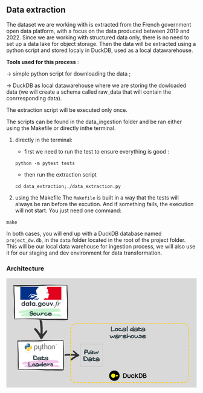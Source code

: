 ## Data extraction
The dataset we are working with is extracted from the French government open data platform, with a focus on the data produced between 2019 and 2022. Since we are working with structured data only, there is no need to set up a data lake for object storage. Then the data will be extracted using a python script and stored localy in DuckDB, used as a local datawarehouse.

**Tools used for this process** : 

&rarr; simple python script for downloading the data ;

&rarr; DuckDB as local datawarehouse where we are storing the dowloaded data (we will create a schema called raw_data that will contain the conrresponding data).

The extraction script will be executed only once.

The scripts can be found in the data_ingestion folder and be ran either using the Makefile or directly inthe terminal.
1. directly in the terminal:
    * first we need to run the test to ensure everything is good :
    ```
    python -m pytest tests
    ```

    * then run the extraction script
    ```
    cd data_extraction;./data_extraction.py
    ```

2. using the Makefile
The ```Makefile``` is built in a way that the tests will always be ran before the excution. And if something fails, the execution will not start. You just need one command:
```
make
```

In both cases, you will end up with a DuckDB database named ```project_dw.db```, in the ```data``` folder located in the root of the project folder. This will be our local data warehouse for ingestion process, we will also use it for our staging and dev environment for data transformation.

### Architecture
![alt Architexture for data extraction](../images/data_extraction.png)